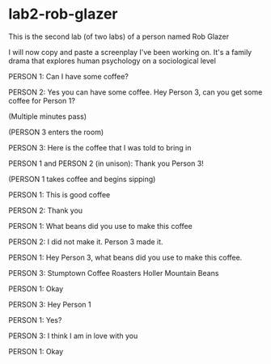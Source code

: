 # lab2-rob-glazer
This is the second lab (of two labs) of a person named Rob Glazer

I will now copy and paste a screenplay I've been working on. It's a family drama that explores human psychology on a sociological level 


PERSON 1: Can I have some coffee?

PERSON 2: Yes you can have some coffee. Hey Person 3, can you get some coffee for Person 1?

(Multiple minutes pass)

(PERSON 3 enters the room)

PERSON 3: Here is the coffee that I was told to bring in

PERSON 1 and PERSON 2 (in unison):
Thank you Person 3!

(PERSON 1 takes coffee and begins sipping)

PERSON 1: This is good coffee

PERSON 2: Thank you 

PERSON 1: What beans did you use to make this coffee

PERSON 2: I did not make it. Person 3 made it. 

PERSON 1: Hey Person 3, what beans did you use to make this coffee. 

PERSON 3: Stumptown Coffee Roasters Holler Mountain Beans

PERSON 1: Okay

PERSON 3: Hey Person 1

PERSON 1: Yes?

PERSON 3: I think I am in love with you

PERSON 1: Okay